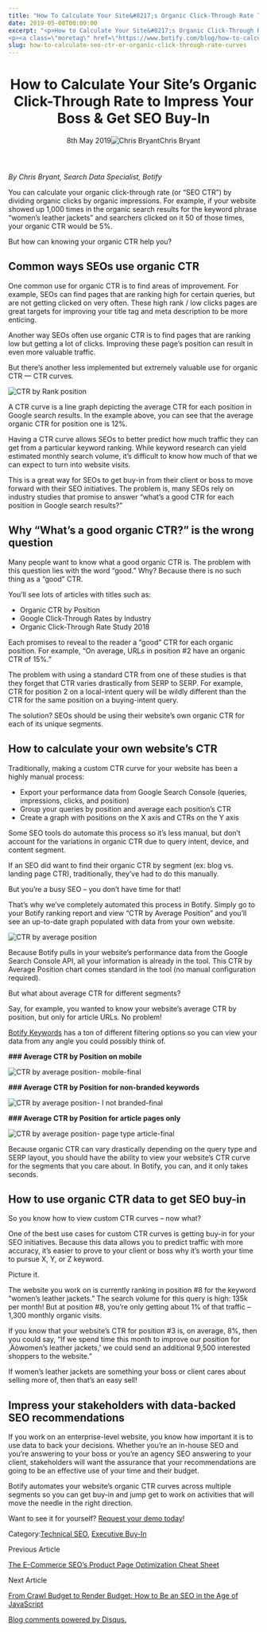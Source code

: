 ```yaml
---
title: "How To Calculate Your Site&#8217;s Organic Click-Through Rate To Impress Your Boss &#038; Get SEO Buy-In"
date: 2019-05-08T00:00:00
excerpt: "<p>How to Calculate Your Site&#8217;s Organic Click-Through Rate to Impress Your Boss &amp; Get SEO Buy-In 8th May 2019Chris Bryant By Chris Bryant, Search Data Specialist, Botify You can calculate your organic click-through rate (or &#8220;SEO CTR&#8221;) by dividing organic clicks by organic impressions. For example, if your website showed up 1,000 times in the&hellip; </p>
<p><a class=\"moretag\" href=\"https://www.botify.com/blog/how-to-calculate-seo-ctr-or-organic-click-through-rate-curves\">Read the full article</a></p>"
slug: how-to-calculate-seo-ctr-or-organic-click-through-rate-curves
---
```


<header class="text-center">
<h1 class="font-internacional font-regular normal text-header-one leading-header-one text-typography-accent-2">How to Calculate Your Site&#8217;s Organic Click-Through Rate to Impress Your Boss &amp; Get SEO Buy-In</h1>
<div class="flex items-center justify-center my-3"><span class="mr-1 font-internacional font-regular normal text-base leading-none text-typography-primary-lighter">8th May 2019</span><img decoding="async" alt="Chris Bryant" class="rounded-full w-10 h-10" src="//images.ctfassets.net/tp56mevc46jo/3YcgEMx6dhlt2OY0HnrvYT/2dbaa1392641702cefec7d04e17a8acd/IMG_20181211_194355.jpg"><span class="ml-1 font-internacional font-regular normal text-base leading-none text-typography-primary">Chris Bryant</span></div>
</header>
<p><span class="font-roboto font-regular normal text-base leading-none Markdown__Container"></span></p>
<p><em>By Chris Bryant, Search Data Specialist, Botify</em></p>
<p>You can calculate your organic click-through rate (or &#8220;SEO CTR&#8221;) by dividing organic clicks by organic impressions. For example, if your website showed up 1,000 times in the organic search results for the keyword phrase &#8220;women&#8217;s leather jackets&#8221; and searchers clicked on it 50 of those times, your organic CTR would be 5%.</p>
<p>But how can knowing your organic CTR help you?</p>
<h2 id="common-ways-seos-use-organic-ctr">Common ways SEOs use organic CTR</h2>
<p>One common use for organic CTR is to find areas of improvement. For example, SEOs can find pages that are ranking high for certain queries, but are not getting clicked on very often. These high rank / low clicks pages are great targets for improving your title tag and meta description to be more enticing.</p>
<p>Another way SEOs often use organic CTR is to find pages that are ranking low but getting a lot of clicks. Improving these page&#8217;s position can result in even more valuable traffic.</p>
<p>But there&#8217;s another less implemented but extremely valuable use for organic CTR &#8212; CTR curves.</p>
<p><img decoding="async" alt="CTR by Rank position" src="//images.ctfassets.net/tp56mevc46jo/6ngYjF0bZIMGabnDoJpBUz/3d98847e4442ef7e0c09c72bba302c48/CTR_by_Rank_position.png"></p>
<p>A CTR curve is a line graph depicting the average CTR for each position in Google search results. In the example above, you can see that the average organic CTR for position one is 12%.</p>
<p>Having a CTR curve allows SEOs to better predict how much traffic they can get from a particular keyword ranking. While keyword research can yield estimated monthly search volume, it&#8217;s difficult to know how much of that we can expect to turn into website visits.</p>
<p>This is a great way for SEOs to get buy-in from their client or boss to move forward with their SEO initiatives. The problem is, many SEOs rely on industry studies that promise to answer &#8220;what&#8217;s a good CTR for each position in Google search results?&#8221;</p>
<h2 id="why-what-s-a-good-organic-ctr-is-the-wrong-question">Why &#8220;What&#8217;s a good organic CTR?&#8221; is the wrong question</h2>
<p>Many people want to know what a good organic CTR is. The problem with this question lies with the word &#8220;good.&#8221; Why? Because there is no such thing as a &#8220;good&#8221; CTR.</p>
<p>You&#8217;ll see lots of articles with titles such as:</p>
<ul>
<li>Organic CTR by Position</li>
<li>Google Click-Through Rates by Industry</li>
<li>Organic Click-Through Rate Study 2018</li>
</ul>
<p>Each promises to reveal to the reader a &#8220;good&#8221; CTR for each organic position. For example, &#8220;On average, URLs in position #2 have an organic CTR of 15%.&#8221;</p>
<p>The problem with using a standard CTR from one of these studies is that they forget that CTR varies drastically from SERP to SERP. For example, CTR for position 2 on a local-intent query will be wildly different than the CTR for the same position on a buying-intent query.</p>
<p>The solution? SEOs should be using their website&#8217;s own organic CTR for each of its unique segments.</p>
<h2 id="how-to-calculate-your-own-website-s-ctr">How to calculate your own website&#8217;s CTR</h2>
<p>Traditionally, making a custom CTR curve for your website has been a highly manual process:</p>
<ul>
<li>Export your performance data from Google Search Console (queries, impressions, clicks, and position)</li>
<li>Group your queries by position and average each position&#8217;s CTR</li>
<li>Create a graph with positions on the X axis and CTRs on the Y axis</li>
</ul>
<p>Some SEO tools do automate this process so it&#8217;s less manual, but don&#8217;t account for the variations in organic CTR due to query intent, device, and content segment.</p>
<p>If an SEO did want to find their organic CTR by segment (ex: blog vs. landing page CTR), traditionally, they&#8217;ve had to do this manually.</p>
<p>But you&#8217;re a busy SEO &#8211; you don&#8217;t have time for that!</p>
<p>That&#8217;s why we&#8217;ve completely automated this process in Botify. Simply go to your Botify ranking report and view &#8220;CTR by Average Position&#8221; and you&#8217;ll see an up-to-date graph populated with data from your own website.</p>
<p><img decoding="async" alt="CTR by average position" src="//images.ctfassets.net/tp56mevc46jo/7aqKFqTWZAwgLLGxUD0biF/46976e515aa74e069761dcfd16e634fd/CTR_by_average_position.png"></p>
<p>Because Botify pulls in your website&#8217;s performance data from the Google Search Console API, all your information is already in the tool. This CTR by Average Position chart comes standard in the tool (no manual configuration required).</p>
<p>But what about average CTR for different segments?</p>
<p>Say, for example, you wanted to know your website&#8217;s average CTR by position, but only for article URLs. No problem!</p>
<p><a href="https://www.botify.com/botify-keywords" title="Botify Keywords">Botify Keywords</a> has a ton of different filtering options so you can view your data from any angle you could possibly think of.</p>
<p><strong>### Average CTR by Position on mobile</strong></p>
<p><img decoding="async" alt="CTR by average position- mobile-final" src="//images.ctfassets.net/tp56mevc46jo/1Wu0QMMa0rdqfQHWxXKyDH/8d93735ccfec71e021b109f8ee75346a/CTR_by_average_position-_mobile-final.png"></p>
<p><strong>### Average CTR by Position for non-branded keywords</strong></p>
<p><img decoding="async" alt="CTR by average position- I not branded-final" src="//images.ctfassets.net/tp56mevc46jo/5OTK161qO8Q3sGnoXI2qnn/faa10e4e3bd44f0b0fd2e4b9bd2299ff/CTR_by_average_position-_I_not_branded-final.png"></p>
<p><strong>### Average CTR by Position for article pages only</strong></p>
<p><img decoding="async" alt="CTR by average position- page type article-final" src="//images.ctfassets.net/tp56mevc46jo/12oVtkfg3B8l6g8tjGORQa/576f8c4616a985cd90e9cc9a84cdd81e/CTR_by_average_position-_page_type_article-final.png"></p>
<p>Because organic CTR can vary drastically depending on the query type and SERP layout, you should have the ability to view your website&#8217;s CTR curve for the segments that you care about. In Botify, you can, and it only takes seconds.</p>
<h2 id="how-to-use-organic-ctr-data-to-get-seo-buy-in">How to use organic CTR data to get SEO buy-in</h2>
<p>So you know how to view custom CTR curves &#8211; now what?</p>
<p>One of the best use cases for custom CTR curves is getting buy-in for your SEO initiatives.  Because this data allows you to predict traffic with more accuracy, it&#8217;s easier to prove to your client or boss why it&#8217;s worth your time to pursue X, Y, or Z keyword.</p>
<p>Picture it.</p>
<p>The website you work on is currently ranking in position #8 for the keyword &#8220;women&#8217;s leather jackets.&#8221; The search volume for this query is high: 135k per month! But at position #8, you&#8217;re only getting about 1% of that traffic &#8211; 1,300 monthly organic visits.</p>
<p>If you know that your website&#8217;s CTR for position #3 is, on average, 8%, then you could say, &#8220;If we spend time this month to improve our position for ‚Äòwomen&#8217;s leather jackets,&#8217; we could send an additional 9,500 interested shoppers to the website.&#8221;</p>
<p>If women&#8217;s leather jackets are something your boss or client cares about selling more of, then that&#8217;s an easy sell!</p>
<h2 id="impress-your-stakeholders-with-data-backed-seo-recommendations">Impress your stakeholders with data-backed SEO recommendations</h2>
<p>If you work on an enterprise-level website, you know how important it is to use data to back your decisions. Whether you&#8217;re an in-house SEO and you&#8217;re answering to your boss or you&#8217;re an agency SEO answering to your client, stakeholders will want the assurance that your recommendations are going to be an effective use of your time and their budget.</p>
<p>Botify automates your website&#8217;s organic CTR curves across multiple segments so you can get buy-in and jump get to work on activities that will move the needle in the right direction.</p>
<p>Want to see it for yourself? <a href="https://ww2.botify.com/book-demo-keywords" title="Request a demo">Request your demo today</a>!</p>
<div class="tags leading-big border-t border-b border-brand-quaternary-lighter mt-4"><span class="mr-1 font-roboto font-regular normal text-base leading-none">Category:</span><span><a class="uppercase text-typography-accent-1" href="/solutions/tech-seo">Technical SEO</a><span>, </span></span><span><a class="uppercase text-typography-accent-1" href="/resources#whitepapers">Executive Buy-In</a></span></div>
<footer class="flex justify-center my-5 mx-5">
<div class="mr-1 w-1/2 text-right">
<p><span class="font-internacional font-regular normal text-base leading-none text-typography-primary">Previous Article</span></p>
<p><a class="inline-block mt-2" href="/blog/product-page-seo-your-on-page-e-commerce-seo-cheat-sheet"><span class="font-roboto font-regular normal text-base leading-none text-typography-accent-4">The E-Commerce SEO&#8217;s Product Page Optimization Cheat Sheet</span></a></p>
</div>
<div class="ml-1 w-1/2">
<p><span class="font-internacional font-regular normal text-base leading-none text-typography-primary">Next Article</span></p>
<p><a class="inline-block mt-2" href="/blog/from-crawl-budget-to-render-budget"><span class="font-roboto font-regular normal text-base leading-none text-typography-accent-4">From Crawl Budget to Render Budget: How to Be an SEO in the Age of JavaScript</span></a></p>
</div>
</footer>
<div shortname="botify" title="How to Calculate Your Site's Organic Click-Through Rate to Impress Your Boss &amp; Get SEO Buy-In" url="https://www.botify.com/blog/how-to-calculate-seo-ctr-or-organic-click-through-rate-curves">
<div id="disqus_thread_old"></div>
<p><a class="dsq-brlink" href="http://disqus.com">Blog comments powered by <span class="logo-disqus">Disqus</span>.</a></p>
</div>
